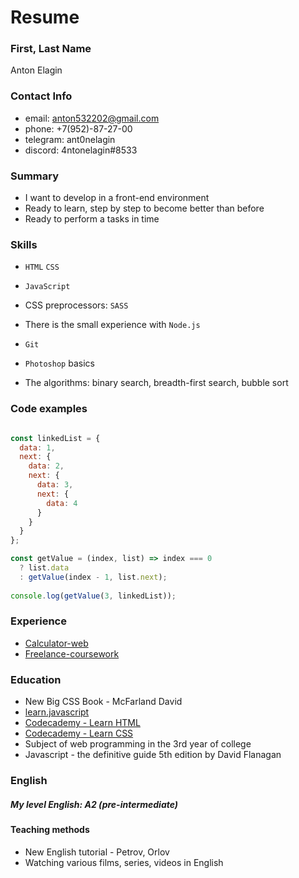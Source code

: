 # Resume

### First, Last Name
Anton Elagin

### Contact Info
* email: anton532202@gmail.com
* phone: +7(952)-87-27-00
* telegram: ant0nelagin
* discord: 4ntonelagin#8533

### Summary 
* I want to develop in a front-end environment
* Ready to learn, step by step to become better than before
* Ready to perform a tasks in time

### Skills
* `HTML` `CSS`

* `JavaScript`

*  CSS preprocessors: `SASS`

* There is the small experience with `Node.js`

* `Git`

* `Photoshop` basics

* The algorithms: binary search, breadth-first search, bubble sort

### Code examples
```javascript

const linkedList = {
  data: 1,
  next: {
    data: 2,
    next: {
      data: 3,
      next: {
        data: 4
      }
    }
  }
};

const getValue = (index, list) => index === 0 
  ? list.data
  : getValue(index - 1, list.next);
  
console.log(getValue(3, linkedList));
```

### Experience
* [Calculator-web](https://github.com/expant/Calculator-web)
* [Freelance-coursework](https://github.com/expant/Freelance-coursework)

### Education
* New Big CSS Book - McFarland David
* [learn.javascript](http://learn.javascript.ru/)
* [Codecademy - Learn HTML](https://www.codecademy.com/learn/learn-html)
* [Codecademy - Learn CSS](https://www.codecademy.com/learn/learn-css)
* Subject of web programming in the 3rd year of college
* Javascript - the definitive guide 5th edition by David Flanagan 

### English
##### My level English: A2 (pre-intermediate)

#### Teaching methods
* New English tutorial - Petrov, Orlov
* Watching various films, series, videos in English